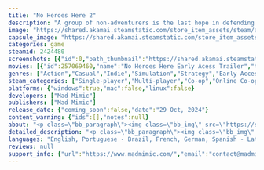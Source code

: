 ```yaml
---
title: "No Heroes Here 2"
description: "A group of non-adventurers is the last hope in defending the castle in this chaotic co-op tower defense game with roguelike features. With up to 4 players, your party must organize the castle, work as a team to craft ammo, and shoot at enemies to protect your kingdom!"
image: "https://shared.akamai.steamstatic.com/store_item_assets/steam/apps/2424480/header.jpg?t=1731360987"
capsule_image: "https://shared.akamai.steamstatic.com/store_item_assets/steam/apps/2424480/77dae1459fd5336dd20e38fc748e9db32094d6f0/capsule_231x87.jpg?t=1731360987"
categories: game
steamid: 2424480
screenshots: [{"id":0,"path_thumbnail":"https://shared.akamai.steamstatic.com/store_item_assets/steam/apps/2424480/ss_10f04fb788262bb1d25bf725a8de5b3c86e7630c.600x338.jpg?t=1731360987","path_full":"https://shared.akamai.steamstatic.com/store_item_assets/steam/apps/2424480/ss_10f04fb788262bb1d25bf725a8de5b3c86e7630c.1920x1080.jpg?t=1731360987"},{"id":1,"path_thumbnail":"https://shared.akamai.steamstatic.com/store_item_assets/steam/apps/2424480/ss_0cccd8a2437d7908f96c09c6d448a985acca87fa.600x338.jpg?t=1731360987","path_full":"https://shared.akamai.steamstatic.com/store_item_assets/steam/apps/2424480/ss_0cccd8a2437d7908f96c09c6d448a985acca87fa.1920x1080.jpg?t=1731360987"},{"id":2,"path_thumbnail":"https://shared.akamai.steamstatic.com/store_item_assets/steam/apps/2424480/ss_91e4e39235dc1af515c02c9f5ec62993bec73556.600x338.jpg?t=1731360987","path_full":"https://shared.akamai.steamstatic.com/store_item_assets/steam/apps/2424480/ss_91e4e39235dc1af515c02c9f5ec62993bec73556.1920x1080.jpg?t=1731360987"},{"id":3,"path_thumbnail":"https://shared.akamai.steamstatic.com/store_item_assets/steam/apps/2424480/ss_5c53f80cd95143130a6a96fe6e4302999a4a0625.600x338.jpg?t=1731360987","path_full":"https://shared.akamai.steamstatic.com/store_item_assets/steam/apps/2424480/ss_5c53f80cd95143130a6a96fe6e4302999a4a0625.1920x1080.jpg?t=1731360987"},{"id":4,"path_thumbnail":"https://shared.akamai.steamstatic.com/store_item_assets/steam/apps/2424480/ss_2c2735fd6dbdb288d65d58e74df7aa7bcfd00f13.600x338.jpg?t=1731360987","path_full":"https://shared.akamai.steamstatic.com/store_item_assets/steam/apps/2424480/ss_2c2735fd6dbdb288d65d58e74df7aa7bcfd00f13.1920x1080.jpg?t=1731360987"},{"id":5,"path_thumbnail":"https://shared.akamai.steamstatic.com/store_item_assets/steam/apps/2424480/ss_95232ff727d8642d82efcc74e63f9afa2144e553.600x338.jpg?t=1731360987","path_full":"https://shared.akamai.steamstatic.com/store_item_assets/steam/apps/2424480/ss_95232ff727d8642d82efcc74e63f9afa2144e553.1920x1080.jpg?t=1731360987"},{"id":6,"path_thumbnail":"https://shared.akamai.steamstatic.com/store_item_assets/steam/apps/2424480/ss_02370ce2d6d3b888580cf12ef9ebb6808db8b30c.600x338.jpg?t=1731360987","path_full":"https://shared.akamai.steamstatic.com/store_item_assets/steam/apps/2424480/ss_02370ce2d6d3b888580cf12ef9ebb6808db8b30c.1920x1080.jpg?t=1731360987"}]
movies: [{"id":257069460,"name":"No Heroes Here Early Acess Trailer","thumbnail":"https://shared.akamai.steamstatic.com/store_item_assets/steam/apps/257069460/8eedbd987d0cf9f7da98708583af0211a8401517/movie_600x337.jpg?t=1730224516","webm":{"480":"http://video.akamai.steamstatic.com/store_trailers/257069460/movie480_vp9.webm?t=1730224516","max":"http://video.akamai.steamstatic.com/store_trailers/257069460/movie_max_vp9.webm?t=1730224516"},"mp4":{"480":"http://video.akamai.steamstatic.com/store_trailers/257069460/movie480.mp4?t=1730224516","max":"http://video.akamai.steamstatic.com/store_trailers/257069460/movie_max.mp4?t=1730224516"},"highlight":true}]
genres: ["Action","Casual","Indie","Simulation","Strategy","Early Access"]
steam_categories: ["Single-player","Multi-player","Co-op","Online Co-op","Shared/Split Screen Co-op","Shared/Split Screen","Cross-Platform Multiplayer","Full controller support","Steam Cloud","Remote Play Together","Family Sharing"]
platforms: {"windows":true,"mac":false,"linux":false}
developers: ["Mad Mimic"]
publishers: ["Mad Mimic"]
release_date: {"coming_soon":false,"date":"29 Oct, 2024"}
content_warning: {"ids":[],"notes":null}
about: "<p class=\"bb_paragraph\"><img class=\"bb_img\" src=\"https://shared.akamai.steamstatic.com/store_item_assets/steam/apps/2424480/extras/STEAM_GIF_Top.gif?t=1731360987\" /></p><h2 class=\"bb_tag\">RALLY YOUR FRIENDS AND HOLD YOUR GROUND!!!</h2><p class=\"bb_paragraph\">A group of non-adventurers is the last hope in defending the castle in this chaotic co-op tower defense game with roguelike features. With up to 4 players, your party must organize the castle, work as a team to craft ammo, and shoot at enemies to protect your kingdom!</p><h2 class=\"bb_tag\">PLAN, CRAFT AND DEFEND THE CASTLE!</h2><p class=\"bb_paragraph\">Use the power of teamwork to prosper through 15 rounds against hordes of brute invaders by preparing the castle stations, reinforcing your defenses each day and choosing the best curveballs for each scenario.</p><h2 class=\"bb_tag\">NO HEROES? NO PROBLEM, SAVE THE DAY ANYWAY!</h2><p class=\"bb_paragraph\">As you journey through this medieval realm, recruit more Non-Heroes to your ragtag band of castle defenders, including familiar faces like the Jester and the Princess, and non-heroic newcomers like the Alchemist and the Doctor. Just because you’re not a hero doesn’t mean that you can’t save the day! </p><h2 class=\"bb_tag\">THE KINGDOMS’ FATE IN YOUR HANDS!</h2><p class=\"bb_paragraph\">Protect three different kingdoms with each their own mechanics, enemies, and quirks. Defend your typical medieval kingdom Noobland, the freezing lands of Trollmeria and the castles overrun by ever-growing mushrooms at Fungaria.  </p><h2 class=\"bb_tag\">A MEDIEVAL ARSENAL AT YOUR DISPOSAL!</h2><p class=\"bb_paragraph\">Play in 30 different castles, separated between easy, normal and hard difficulties. Select the kingdom and choose your weapon from cannons, slingshots and even a baby dragon ready to set hordes of enemies on fire!</p><p class=\"bb_paragraph\"><img class=\"bb_img\" src=\"https://shared.akamai.steamstatic.com/store_item_assets/steam/apps/2424480/extras/GIF_Footer.gif?t=1731360987\" /></p>"
detailed_description: "<p class=\"bb_paragraph\"><img class=\"bb_img\" src=\"https://shared.akamai.steamstatic.com/store_item_assets/steam/apps/2424480/extras/STEAM_GIF_Top.gif?t=1731360987\" /></p><h2 class=\"bb_tag\">RALLY YOUR FRIENDS AND HOLD YOUR GROUND!!!</h2><p class=\"bb_paragraph\">A group of non-adventurers is the last hope in defending the castle in this chaotic co-op tower defense game with roguelike features. With up to 4 players, your party must organize the castle, work as a team to craft ammo, and shoot at enemies to protect your kingdom!</p><h2 class=\"bb_tag\">PLAN, CRAFT AND DEFEND THE CASTLE!</h2><p class=\"bb_paragraph\">Use the power of teamwork to prosper through 15 rounds against hordes of brute invaders by preparing the castle stations, reinforcing your defenses each day and choosing the best curveballs for each scenario.</p><h2 class=\"bb_tag\">NO HEROES? NO PROBLEM, SAVE THE DAY ANYWAY!</h2><p class=\"bb_paragraph\">As you journey through this medieval realm, recruit more Non-Heroes to your ragtag band of castle defenders, including familiar faces like the Jester and the Princess, and non-heroic newcomers like the Alchemist and the Doctor. Just because you’re not a hero doesn’t mean that you can’t save the day! </p><h2 class=\"bb_tag\">THE KINGDOMS’ FATE IN YOUR HANDS!</h2><p class=\"bb_paragraph\">Protect three different kingdoms with each their own mechanics, enemies, and quirks. Defend your typical medieval kingdom Noobland, the freezing lands of Trollmeria and the castles overrun by ever-growing mushrooms at Fungaria.  </p><h2 class=\"bb_tag\">A MEDIEVAL ARSENAL AT YOUR DISPOSAL!</h2><p class=\"bb_paragraph\">Play in 30 different castles, separated between easy, normal and hard difficulties. Select the kingdom and choose your weapon from cannons, slingshots and even a baby dragon ready to set hordes of enemies on fire!</p><p class=\"bb_paragraph\"><img class=\"bb_img\" src=\"https://shared.akamai.steamstatic.com/store_item_assets/steam/apps/2424480/extras/GIF_Footer.gif?t=1731360987\" /></p>"
languages: "English, Portuguese - Brazil, French, German, Spanish - Latin America, Russian"
reviews: null
support_info: {"url":"https://www.madmimic.com/","email":"contact@madmimic.com"}
---
```


